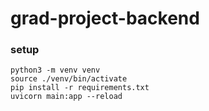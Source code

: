 # grad-project-backend

### setup
```
python3 -m venv venv
source ./venv/bin/activate
pip install -r requirements.txt
uvicorn main:app --reload
```
